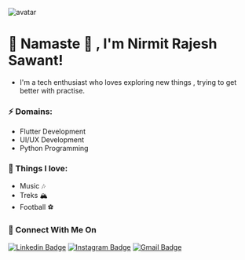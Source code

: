 
![avatar](https://user-images.githubusercontent.com/45462725/88512256-ea251700-d003-11ea-9a4f-29bc47bddc9e.gif)
# 🙏 Namaste 🙏 , I'm Nirmit Rajesh Sawant!
- I'm a tech enthusiast who loves exploring new things , trying to get better with practise.

### ⚡ Domains:                                 
- Flutter Development                          
- UI/UX Development                              
- Python Programming                          

### 🖤 Things I love:
- Music 🎶
- Treks 🏔
- Football ⚽️

### 🚀 Connect With Me On
[![Linkedin Badge](https://img.shields.io/badge/%20-NirmitSawant-blue?style=flat-square&logo=Linkedin&logoColor=white&link=https://www.linkedin.com/in/nirmit-sawant/)](https://www.linkedin.com/in/nirmit-sawant/)
[![Instagram Badge](https://img.shields.io/badge/%20-NirmitSawant-ff69b4?style=flat-square&logo=Instagram&logoColor=white&link=https://www.instagram.com/SawantNirmit/)](https://www.instagram.com/SawantNirmit/)
[![Gmail Badge](https://img.shields.io/badge/-sawantnirmit@gmail.com-d14836?style=flat-square&logo=Gmail&logoColor=white&link=mailto:sawantnirmit@gmail.com)](mailto:sawantnirmit@gmail.com)
